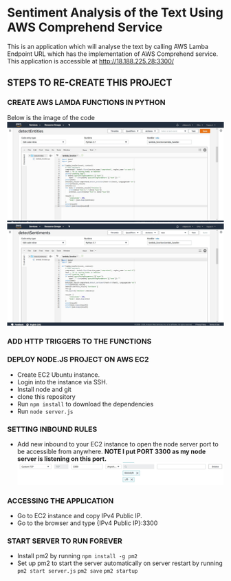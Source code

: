# Sentiment Analysis of the Text Using AWS Comprehend Service
This is an application which will analyse the text by calling AWS Lamba Endpoint URL which has the implementation of  AWS Comprehend service. 
This application is accessible at http://18.188.225.28:3300/

## STEPS TO RE-CREATE THIS PROJECT

### CREATE AWS LAMDA FUNCTIONS IN PYTHON

Below is the image of the code
![getEntities()](https://github.com/shilpisirohi12/text-Analysis-AWS-Comprehend/blob/master/images/detectEntities.JPG)
![getSentiments()](https://github.com/shilpisirohi12/text-Analysis-AWS-Comprehend/blob/master/images/detectSentiments.JPG)

### ADD HTTP TRIGGERS TO THE FUNCTIONS 

### DEPLOY NODE.JS PROJECT ON AWS EC2

- Create EC2 Ubuntu instance.
- Login into the instance via SSH.
- Install node and git
- clone this repository
- Run ```npm install``` to download the dependencies
- Run ```node server.js```

### SETTING INBOUND RULES
- Add new inbound to your EC2 instance to open the node server port to be accessible from anywhere. 
     **NOTE I put PORT 3300 as my node server is listening on this port.**
![Custom TCP](https://github.com/shilpisirohi12/text-Analysis-AWS-Comprehend/blob/master/images/customTCP.JPG)

### ACCESSING THE APPLICATION
- Go to EC2 instance and copy IPv4 Public IP.
- Go to the browser and type {IPv4 Public IP}:3300 

### START SERVER TO RUN FOREVER
- Install pm2 by running ```npm install -g pm2```
- Set up pm2 to start the server automatically on server restart by running
    ```pm2 start server.js```
    ```pm2 save```
    ```pm2 startup```
